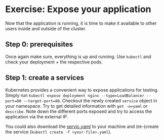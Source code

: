 # Exercise: Expose your application

Now that the application is running, it is time to make it available to other users inside and outside of the cluster.

## Step 0: prerequisites
Once again make sure,  everything is up and running. Use `kubectl` and check your deployment + the respective pods.

## Step 1: create a services
Kubernetes provides a convenient way to expose applications for testing. Simply run `kubectl expose deployment nginx --type=LoadBalancer --port=80 --target-port=80`.
Checkout the newly created `service` object in your namespace. Try to get detailed information with `get -o=yaml` or `describe`. Note down the different ports exposed and try to access the application via the external IP.

You could also download the  [servic.yaml](https://github.wdf.sap.corp/raw/D051945/docker-k8s-training/master/kubernetes/service.yaml) to your machine and (re-)create the service (`kubectl create -f <your-file>.yaml`).
